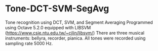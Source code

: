 # Tone-DCT-SVM-SegAvg
Tone recognition using DCT, SVM, and Segment Averaging
Programmed using Octave 5.2.0 equipped with LIBSVM (https://www.csie.ntu.edu.tw/~cjlin/libsvm/)
There are three musical instruments: bellyra, recorder, pianica.
All tones were recorded using sampling rate 5000 Hz.
